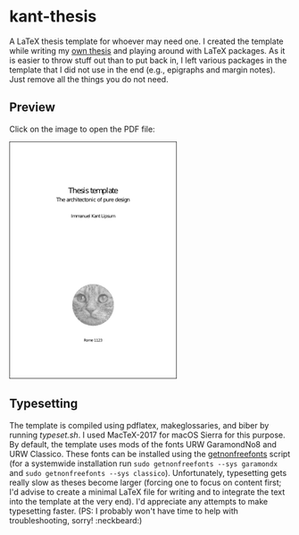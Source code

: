 # kant-thesis

A LaTeX thesis template for whoever may need one. I created the template while writing my [own thesis](https://edoc.ub.uni-muenchen.de/20380/1/Weber_Markus_F.pdf) and playing around with LaTeX packages. As it is easier to throw stuff out than to put back in, I left various packages in the template that I did not use in the end (e.g., epigraphs and margin notes). Just remove all the things you do not need. 

## Preview

Click on the image to open the PDF file:

[![Thesis preview](preview.png)](https://github.com/mfweber/kant-thesis/blob/master/main.pdf)

## Typesetting

The template is compiled using pdflatex, makeglossaries, and biber by running *typeset.sh*. I used MacTeX-2017 for macOS Sierra for this purpose. By default, the template uses mods of the fonts URW GaramondNo8 and URW Classico. These fonts can be installed using the [getnonfreefonts](https://www.tug.org/fonts/getnonfreefonts/) script (for a systemwide installation run `sudo getnonfreefonts --sys garamondx` and `sudo getnonfreefonts --sys classico`). Unfortunately, typesetting gets really slow as theses become larger (forcing one to focus on content first; I'd advise to create a minimal LaTeX file for writing and to integrate the text into the template at the very end). I'd appreciate any attempts to make typesetting faster. (PS: I probably won't have time to help with troubleshooting, sorry! :neckbeard:) 
